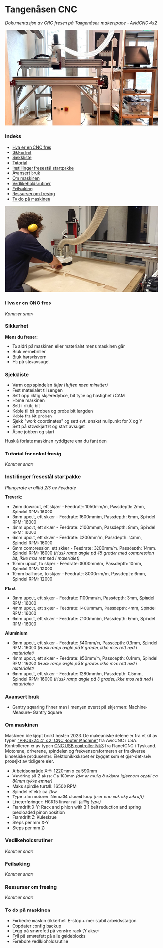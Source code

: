 # Tangenåsen CNC
*Dokumentasjon av CNC fresen på Tangenåsen makerspace - AvidCNC 4x2*

![](Bilder/bilde-forfra.jpg)

### Indeks

- [Hva er en CNC fres](https://github.com/JensDyvik/Tangenaasen-CNC/tree/main#hva-er-en-cnc-fres)
- [Sikkerhet](https://github.com/JensDyvik/Tangenaasen-CNC/tree/main#sikkerhet)
- [Sjekkliste](https://github.com/JensDyvik/Tangenaasen-CNC/tree/main#sjekkliste)
- [Tutorial](https://github.com/JensDyvik/Tangenaasen-CNC/tree/main#tutorial-for-enkel-fresig)
- [Instillinger fresestål startpakke](https://github.com/JensDyvik/Tangenaasen-CNC/tree/main#instillinger-fresestål-startpakke)
- [Avansert bruk](https://github.com/JensDyvik/Tangenaasen-CNC/tree/main#avansert-bruk)
- [Om maskinen](https://github.com/JensDyvik/Tangenaasen-CNC/tree/main#om-maskinen)
- [Vedlikeholdsrutiner](https://github.com/JensDyvik/Tangenaasen-CNC/tree/main#vedlikeholdsrutiner)
- [Feilsøking](https://github.com/JensDyvik/Tangenaasen-CNC/tree/main#feilsøking)
- [Ressurser om fresing](https://github.com/JensDyvik/Tangenaasen-CNC/tree/main#ressurser-om-fresing)
- [To do på maskinen](https://github.com/JensDyvik/Tangenaasen-CNC/tree/main#to-do-på-maskinen)


![](Bilder/bilde-fresing.jpg)

### Hva er en CNC fres
*Kommer snart*

### Sikkerhet

**Mens du freser:**

- Ta aldri på maskinen eller materialet mens maskinen går
- Bruk vernebriller
- Bruk hørselsvern
- Ha på støvavsuget

### Sjekkliste

- Varm opp spindelen *(kjør i luften noen minutter)*
- Fest materialet til sengen
- Sett opp riktig skjæredybde, bit type og hastighet i CAM
- Home maskinen
- Sett i rikitg bit
- Koble til bit proben og probe bit lengden
- Koble fra bit proben
- Sjekk "work coordinates" og sett evt. ønsket nullpunkt for X og Y
- Sett på støvskjørtet og start avsuget
- Åpne jobben og start

Husk å forlate maskinen ryddigere enn du fant den


### Tutorial for enkel fresig
*Kommer snart*

### Instillinger fresestål startpakke

*Plungerate er alltid 2/3 av Feedrate*

**Treverk:**

- 2mm downcut, ett skjær - Feedrate: 1050mm/m, Passdepth: 2mm, Spindel RPM: 16000
- 3mm upcut, ett skjær - Feedrate: 1600mm/m, Passdepth: 6mm, Spindel RPM: 16000
- 4mm upcut, ett skjær - Feedrate: 2100mm/m, Passdepth: 9mm, Spindel RPM: 16000
- 6mm upcut, ett skjær - Feedrate: 3200mm/m, Passdepth: 14mm, Spindel RPM: 16000
- 6mm compression, ett skjær - Feedrate: 3200mm/m, Passdepth: 14mm, Spindel RPM: 16000 *(Husk ramp angle på 45 grader med compression bit, ikke mos rett ned i materialet)*
- 10mm upcut, to skjær - Feedrate: 8000mm/m, Passdepth: 10mm, Spindel RPM: 12000
- 10mm ballnose, to skjær - Feedrate: 8000mm/m, Passdepth: 6mm, Spindel RPM: 12000

**Plast:**

- 3mm upcut, ett skjær - Feedrate: 1100mm/m, Passdepth: 3mm, Spindel RPM: 16000
- 4mm upcut, ett skjær - Feedrate: 1400mm/m, Passdepth: 4mm, Spindel RPM: 16000
- 6mm upcut, ett skjær - Feedrate: 2100mm/m, Passdepth: 6mm, Spindel RPM: 16000

**Aluminium**

- 3mm upcut, ett skjær - Feedrate: 640mm/m, Passdepth: 0.3mm, Spindel RPM: 16000 *(Husk ramp angle på 8 grader, ikke mos rett ned i materialet)*
- 4mm upcut, ett skjær - Feedrate: 850mm/m, Passdepth: 0.4mm, Spindel RPM: 16000 *(Husk ramp angle på 8 grader, ikke mos rett ned i materialet)*
- 6mm upcut, ett skjær - Feedrate: 1280mm/m, Passdepth: 0.5mm, Spindel RPM: 16000 *(Husk ramp angle på 8 grader, ikke mos rett ned i materialet)*

### Avansert bruk

 - Gantry squaring finner man i menyen øverst på skjermen: Machine- Measure- Gantry Square

### Om maskinen

Maskinen ble kjøpt brukt høsten 2023. De makeaniske delene er fra et kit av typen ["PRO4824 4' x 2' CNC Router Machine"](https://www.avidcnc.com/pro4824-4-x-2-cnc-router-machine-p-1334.html) fra AvidCNC i USA. Kontrolleren er av typen [CNC USB controller Mk3](https://planet-cnc.com/hardware/) fra PlanetCNC i Tyskland. Motorene, driverene, spindelen og frekvensomformeren er fra diverse kinsesiske produsenter. Elektronikkskapet er bygget som et gjør-det-selv prosejkt av tidligere eier.

 - Arbeidsområde X-Y: 1220mm x ca 590mm
 - Vandring på Z akse: Ca 180mm *(det er mulig å skjære igjennom opptil ca 80mm tykke emner)*
 - Maks spindle turtall: 16500 RPM
 - Spindel effekt: ca 2kw
 - Type trinnmotorer: Nema34 closed loop *(mer enn nok skyvekraft)*
 - Lineærføringer: HGR15 linear rail *(billig type)*
 - Framdrift X-Y: Rack and pinion with 3:1 belt reduction and spring preoloaded pinon position
 - Framdrift Z: Kuleskrue
 - Steps per mm X-Y:
 - Steps per mm Z:

### Vedlikeholdsrutiner
*Kommer snart*

### Feilsøking
*Kommer snart*

### Ressurser om fresing
*Kommer snart*

### To do på maskinen

 - Forbedre maskin sikkerhet. E-stop + mer stabil arbeidsstasjon
 - Oppdater config backup
 - Legg på smørefett på venstre rack (Y akse)
 - Fyll på smørefett på alle guideblocks
 - Forebdre vedlkioholdsrutine
 
